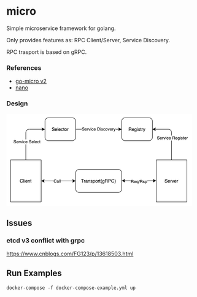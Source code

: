 # micro

Simple microservice framework for golang. 

Only provides features as: RPC Client/Server, Service Discovery.

RPC trasport is based on gRPC.

### References

* [go-micro v2](https://github.com/asim/go-micro)
* [nano](https://github.com/lonng/nano)


### Design
![Design](doc/design.png)


## Issues

### etcd v3 conflict with grpc
https://www.cnblogs.com/FG123/p/13618503.html



## Run Examples

```
docker-compose -f docker-compose-example.yml up
```